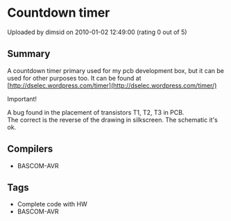 # Countdown timer

Uploaded by dimsid on 2010-01-02 12:49:00 (rating 0 out of 5)

## Summary

A countdown timer primary used for my pcb development box, but it can be used for other purposes too. It can be found at [http://dselec.wordpress.com/timer](http://dselec.wordpress.com/timer/)


Important!


A bug found in the placement of transistors T1, T2, T3 in PCB.  
The correct is the reverse of the drawing in silkscreen. The schematic it's ok.

## Compilers

- BASCOM-AVR

## Tags

- Complete code with HW
- BASCOM-AVR
